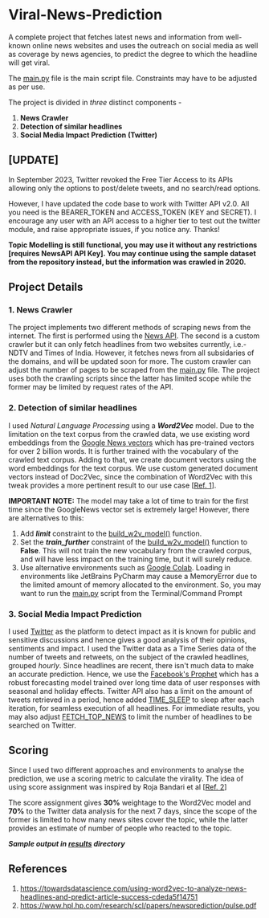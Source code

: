 # Viral-News-Prediction
A complete project that fetches latest news and information from well-known online news websites and uses the outreach on social media as well as coverage by news agencies, to predict the degree to which the headline will get viral.

The [main.py](main.py) file is the main script file. Constraints may have to be adjusted as per use.

The project is divided in _three_ distinct components - 
1. **News Crawler**
2. **Detection of similar headlines**
3. **Social Media Impact Prediction (Twitter)**

## [UPDATE]
In September 2023, Twitter revoked the Free Tier Access to its APIs allowing only the options to post/delete tweets, and no search/read options. 

However, I have updated the code base to work with Twitter API v2.0. All you need is the BEARER_TOKEN and ACCESS_TOKEN (KEY and SECRET). I encourage any user with an API access to a higher tier to test out the twitter module, and raise appropriate issues, if you notice any. Thanks!

**Topic Modelling is still functional, you may use it without any restrictions [requires NewsAPI API Key]. You may continue using the sample dataset from the repository instead, but the information was crawled in 2020.**

## Project Details

### 1. News Crawler
The project implements two different methods of scraping news from the internet. The first is performed using the [News API](https://newsapi.org/). The second is a custom crawler but it can only fetch headlines from two websites currently, i.e.- NDTV and Times of India. However, it fetches news from all subsidaries of the domains, and will be updated soon for more. The custom crawler can adjust the number of pages to be scraped from the [main.py](main.py) file. The project uses both the crawling scripts since the latter has limited scope while the former may be limited by request rates of the API.

### 2. Detection of similar headlines
I used _Natural Language Processing_ using a ***Word2Vec*** model. Due to the limitation on the text corpus from the crawled data, we use existing word embeddings from the [Google News vectors](https://github.com/mmihaltz/word2vec-GoogleNews-vectors) which has pre-trained vectors for over 2 billion words. It is further trained with the vocabulary of the crawled text corpus. Adding to that, we create document vectors using the word embeddings for the text corpus. We use custom generated document vectors instead of Doc2Vec, since the combination of Word2Vec with this tweak provides a more pertinent result to our use case [[Ref. 1](https://towardsdatascience.com/using-word2vec-to-analyze-news-headlines-and-predict-article-success-cdeda5f14751)]. 

**IMPORTANT NOTE:** The model may take a lot of time to train for the first time since the GoogleNews vector set is extremely large! However, there are alternatives to this:
1. Add ***limit*** constraint to the [build_w2v_model()](viral_news_check.py) function.
2. Set the ***train_further*** constraint of the [build_w2v_model()](viral_news_check.py) function to **False**. This will not train the new vocabulary from the crawled corpus, and will have less impact on the training time, but it will surely reduce.
3. Use alternative environments such as [Google Colab](https://colab.research.google.com/). Loading in environments like JetBrains PyCharm may cause a MemoryError due to the limited amount of memory allocated to the environment. So, you may want to run the [main.py](main.py) script from the Terminal/Command Prompt

### 3. Social Media Impact Prediction
I used [Twitter](https://developer.twitter.com/en) as the platform to detect impact as it is known for public and sensitive discussions and hence gives a good analysis of their opinions, sentiments and impact. I used the Twitter data as a Time Series data of the number of tweets and retweets, on the subject of the crawled headlines, grouped _hourly_. Since headlines are recent, there isn't much data to make an accurate prediction. Hence, we use the [Facebook's Prophet](https://facebook.github.io/prophet/) which has a robust forecasting model trained over long time data of user responses with seasonal and holiday effects. Twitter API also has a limit on the amount of tweets retrieved in a period, hence added [TIME_SLEEP](main.py) to sleep after each iteration, for seamless execution of all headlines. For immediate results, you may also adjust [FETCH_TOP_NEWS](main.py) to limit the number of headlines to be searched on Twitter.  

## Scoring 
Since I used two different approaches and environments to analyse the prediction, we use a scoring metric to calculate the virality. The idea of using score assignment was inspired by Roja Bandari et al [[Ref. 2](https://www.hpl.hp.com/research/scl/papers/newsprediction/pulse.pdf)]

The score assignment gives **30%** weightage to the Word2Vec model and **70%** to the Twitter data analysis for the next 7 days, since the scope of the former is limited to how many news sites cover the topic, while the latter provides an estimate of number of people who reacted to the topic. 

**_Sample output in [results](results) directory_**

## References
1. https://towardsdatascience.com/using-word2vec-to-analyze-news-headlines-and-predict-article-success-cdeda5f14751
2. https://www.hpl.hp.com/research/scl/papers/newsprediction/pulse.pdf
